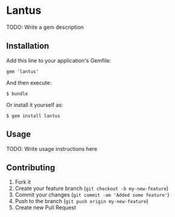 # Lantus

TODO: Write a gem description

## Installation

Add this line to your application's Gemfile:

    gem 'lantus'

And then execute:

    $ bundle

Or install it yourself as:

    $ gem install lantus

## Usage

TODO: Write usage instructions here

## Contributing

1. Fork it
2. Create your feature branch (`git checkout -b my-new-feature`)
3. Commit your changes (`git commit -am 'Added some feature'`)
4. Push to the branch (`git push origin my-new-feature`)
5. Create new Pull Request
